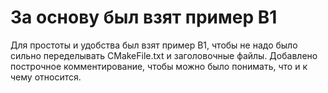 # За основу был взят пример В1
Для простоты и удобства был взят пример B1, чтобы не надо было сильно переделывать CMakeFile.txt и заголовочные файлы.
Добавлено построчное комментирование, чтобы можно было понимать, что и к чему относится.
